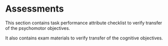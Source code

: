# Assessments

This section contains task performance attribute checklist to verify transfer of the psychomotor objectives.

It also contains exam materials to verify transfer of the cognitive objectives.
